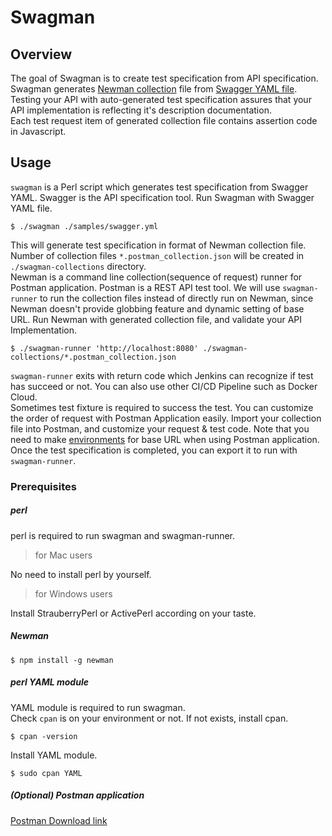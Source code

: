 # Swagman

## Overview
The goal of Swagman is to create test specification from API specification. Swagman generates [Newman collection](https://www.getpostman.com/docs/postman/collection_runs/command_line_integration_with_newman) file from [Swagger YAML file](https://swagger.io/docs/specification/basic-structure/). Testing your API with auto-generated test specification assures that your API implementation is reflecting it's description documentation.  
Each test request item of generated collection file contains assertion code in Javascript.

## Usage
`swagman` is a Perl script which generates test specification from Swagger YAML. Swagger is the API specification tool.
Run Swagman with Swagger YAML file.
```
$ ./swagman ./samples/swagger.yml
```
This will generate test specification in format of Newman collection file. Number of collection files `*.postman_collection.json` will be created in `./swagman-collections` directory.  
Newman is a command line collection(sequence of request) runner for Postman application. Postman is a REST API test tool. We will use `swagman-runner` to run the collection files instead of directly run on Newman, since Newman doesn't provide globbing feature and dynamic setting of base URL.
Run Newman with generated collection file, and validate your API Implementation.
```
$ ./swagman-runner 'http://localhost:8080' ./swagman-collections/*.postman_collection.json
```
`swagman-runner` exits with return code which Jenkins can recognize if test has succeed or not. You can also use other CI/CD Pipeline such as Docker Cloud.  
Sometimes test fixture is required to success the test.
You can customize the order of request with Postman Application easily.
Import your collection file into Postman, and customize your request & test code.
Note that you need to make [environments](https://www.getpostman.com/docs/postman/environments_and_globals/manage_environments) for base URL when using Postman application.
Once the test specification is completed, you can export it to run with `swagman-runner`.

### Prerequisites
##### perl
perl is required to run swagman and swagman-runner.
> for Mac users

No need to install perl by yourself.
> for Windows users

Install StrauberryPerl or ActivePerl according on your taste.
##### Newman
```
$ npm install -g newman
```
##### perl YAML module
YAML module is required to run swagman.  
Check `cpan` is on your environment or not. If not exists, install cpan.
```
$ cpan -version
```
Install YAML module.
```
$ sudo cpan YAML
```

##### (Optional) Postman application
[Postman Download link](https://www.getpostman.com/)

